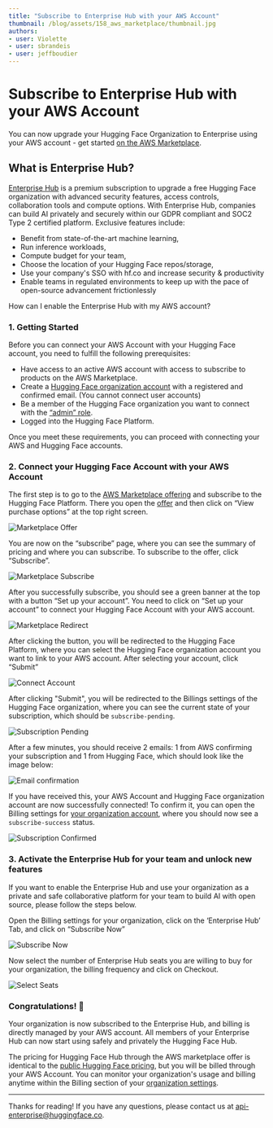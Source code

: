 ```yaml
---
title: "Subscribe to Enterprise Hub with your AWS Account"
thumbnail: /blog/assets/158_aws_marketplace/thumbnail.jpg
authors:
- user: Violette
- user: sbrandeis
- user: jeffboudier
---
```


# Subscribe to Enterprise Hub with your AWS Account

You can now upgrade your Hugging Face Organization to Enterprise using your AWS account - get started [on the AWS Marketplace](https://aws.amazon.com/marketplace/pp/prodview-n6vsyhdjkfng2).

## What is Enterprise Hub? 

[Enterprise Hub](https://huggingface.co/enterprise) is a premium subscription to upgrade a free Hugging Face organization with advanced security features, access controls, collaboration tools and compute options. With Enterprise Hub, companies can build AI privately and securely within our GDPR compliant and SOC2 Type 2 certified platform. Exclusive features include: 
- Benefit from state-of-the-art machine learning, 
- Run inference workloads, 
- Compute budget for your team, 
- Choose the location of your Hugging Face repos/storage, 
- Use your company's SSO with hf.co and increase security & productivity
- Enable teams in regulated environments to keep up with the pace of open-source advancement frictionlessly

How can I enable the Enterprise Hub with my AWS account?

### 1. Getting Started

Before you can connect your AWS Account with your Hugging Face account, you need to fulfill the following prerequisites: 

- Have access to an active AWS account with access to subscribe to products on the AWS Marketplace.
- Create a [Hugging Face organization account](https://huggingface.co/organizations/new) with a registered and confirmed email. (You cannot connect user accounts)
- Be a member of the Hugging Face organization you want to connect with the [“admin” role](https://huggingface.co/docs/hub/organizations-security).
- Logged into the Hugging Face Platform.

Once you meet these requirements, you can proceed with connecting your AWS and Hugging Face accounts.

### 2. Connect your Hugging Face Account with your AWS Account

The first step is to go to the [AWS Marketplace offering](https://aws.amazon.com/marketplace/pp/prodview-n6vsyhdjkfng2) and subscribe to the Hugging Face Platform. There you open the [offer](https://aws.amazon.com/marketplace/pp/prodview-n6vsyhdjkfng2) and then click on “View purchase options” at the top right screen. 

![Marketplace Offer](https://huggingface.co/datasets/huggingface/documentation-images/resolve/main/blog/01_bis_offering.jpg "Marketplace Offer")

You are now on the “subscribe” page, where you can see the summary of pricing and where you can subscribe. To subscribe to the offer, click “Subscribe”. 

![Marketplace Subscribe](https://huggingface.co/datasets/huggingface/documentation-images/resolve/main/blog/02_bis_subscribe.jpg "Marketplace Subscribe")

After you successfully subscribe, you should see a green banner at the top with a button “Set up your account”. You need to click on “Set up your account” to connect your Hugging Face Account with your AWS account.  

![Marketplace Redirect](https://huggingface.co/datasets/huggingface/documentation-images/resolve/main/blog/03_bis_redirect.jpg "Marketplace Redirect")

After clicking the button, you will be redirected to the Hugging Face Platform, where you can select the Hugging Face organization account you want to link to your AWS account. After selecting your account, click “Submit” 

![Connect Account](https://huggingface.co/datasets/huggingface/documentation-images/resolve/main/blog/04_connect.jpg "Connect Account")

After clicking "Submit", you will be redirected to the Billings settings of the Hugging Face organization, where you can see the current state of your subscription, which should be `subscribe-pending`.

![Subscription Pending](https://huggingface.co/datasets/huggingface/documentation-images/resolve/main/blog/05_pending.jpg "Subscription Pending")

After a few minutes, you should receive 2 emails: 1 from AWS confirming your subscription and 1 from Hugging Face, which should look like the image below:

![Email confirmation](https://huggingface.co/datasets/huggingface/documentation-images/resolve/main/blog/07_email.jpg "Email confirmation")

If you have received this, your AWS Account and Hugging Face organization account are now successfully connected! 
To confirm it, you can open the Billing settings for [your organization account](https://huggingface.co/settings/organizations), where you should now see a `subscribe-success` status.

![Subscription Confirmed](https://huggingface.co/datasets/huggingface/documentation-images/resolve/main/blog/06_success.jpg "Subscription Confirmed")

### 3. Activate the Enterprise Hub for your team and unlock new features

If you want to enable the Enterprise Hub and use your organization as a private and safe collaborative platform for your team to build AI with open source, please follow the steps below.

Open the Billing settings for your organization, click on the ‘Enterprise Hub’ Tab, and click on “Subscribe Now”

![Subscribe Now](https://huggingface.co/datasets/huggingface/documentation-images/resolve/main/blog/08_subscribe.jpg "Subscribe Now")

Now select the number of Enterprise Hub seats you are willing to buy for your organization, the billing frequency and click on Checkout. 

![Select Seats](https://huggingface.co/datasets/huggingface/documentation-images/resolve/main/blog/09_select.jpg "Select Seats")


### Congratulations! 🥳

Your organization is now subscribed to the Enterprise Hub, and billing is directly managed by your AWS account. All members of your Enterprise Hub can now start using safely and privately the Hugging Face Hub.

The pricing for Hugging Face Hub through the AWS marketplace offer is identical to the [public Hugging Face pricing](https://huggingface.co/pricing), but you will be billed through your AWS Account. You can monitor your organization's usage and billing anytime within the Billing section of your [organization settings](https://huggingface.co/settings/organizations).

---
Thanks for reading! If you have any questions, please contact us at [api-enterprise@huggingface.co](mailto:api-enterprise@huggingface.co).
